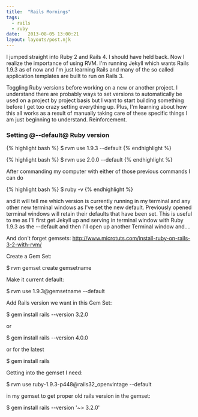 ```yaml
---
title:  "Rails Mornings"
tags:
  - rails
  - ruby
date:   2013-08-05 13:00:21
layout: layouts/post.njk
---
```


I jumped straight into Ruby 2 and Rails 4. I should have held back. Now I realize the importance of using RVM. I'm running Jekyll which wants Rails 1.9.3 as of now and I'm just learning Rails and many of the so called application templates are built to run on Rails 3.


Toggling Ruby versions before working on a new or another project. I understand there are probably ways to set versions to automatically be used on a project by project basis but I want to start building something before I get too crazy setting everything up. Plus, I'm learning about how this all works as a result of manually taking care of these specific things I am just beginning to understand. Reinforcement.


### Setting @--default@ Ruby version

{% highlight bash %}
$ rvm use 1.9.3 --default
{% endhighlight %}

{% highlight bash %}
$ rvm use 2.0.0 --default
{% endhighlight %}

After commanding my computer with either of those previous commands I can do

{% highlight bash %}
$ ruby -v
{% endhighlight %}

and it will tell me which version is currently running in my terminal and any other new terminal windows as  I've set the new default. Previously opened terminal windows will retain their defaults that have been set. This is useful to me as I'll first get Jekyll up and serving in terminal window with Ruby 1.9.3 as the --default and then I'll open up another Terminal window and….


And don't forget gemsets: http://www.microtuts.com/install-ruby-on-rails-3-2-with-rvm/


Create a Gem Set:

$ rvm gemset create gemsetname

Make it current default:

$ rvm use 1.9.3@gemsetname --default

Add Rails version we want in this Gem Set:

$ gem install rails --version 3.2.0

or

$ gem install rails --version 4.0.0

or for the latest

$ gem install rails







Getting into the gemset I need:

$ rvm use ruby-1.9.3-p448@rails32_openvintage --default





in my gemset to get proper old rails version in the gemset:

$ gem install rails --version '~> 3.2.0'
